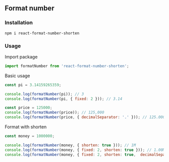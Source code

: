 ## Format number

### Installation

```console
npm i react-format-number-shorten
```

### Usage

Import package

```js
import formatNumber from 'react-format-number-shorten';
```

Basic usage

```js
const pi = 3.14159265359;

console.log(formatNumber(pi)); // 3
console.log(formatNumber(pi, { fixed: 2 })); // 3.14

const price = 125000;
console.log(formatNumber(price)); // 125,000
console.log(formatNumber(price, { decimalSeparator: '.' })); // 125.000
```

Format with shorten

```js
const money = 1000000;

console.log(formatNumber(money, { shorten: true })); // 1M
console.log(formatNumber(money, { fixed: 2, shorten: true })); // 1.00M
console.log(formatNumber(money, { fixed: 2, shorten: true,  decimalSeparator: ',' })); // 1,00M
```
